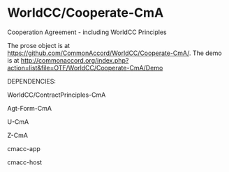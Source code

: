 # WorldCC/Cooperate-CmA

Cooperation Agreement - including WorldCC Principles

The prose object is at <a href="https://github.com/CommonAccord/WorldCC/Cooperate-CmA">https://github.com/CommonAccord/WorldCC/Cooperate-CmA/</a>.  The demo is at <a href="http://commonaccord.org/index.php?action=list&file=OTF/WorldCC/Cooperate-CmA/Demo/">http://commonaccord.org/index.php?action=list&file=OTF/WorldCC/Cooperate-CmA/Demo</a>

DEPENDENCIES:

WorldCC/ContractPrinciples-CmA

Agt-Form-CmA

U-CmA

Z-CmA

cmacc-app

cmacc-host
